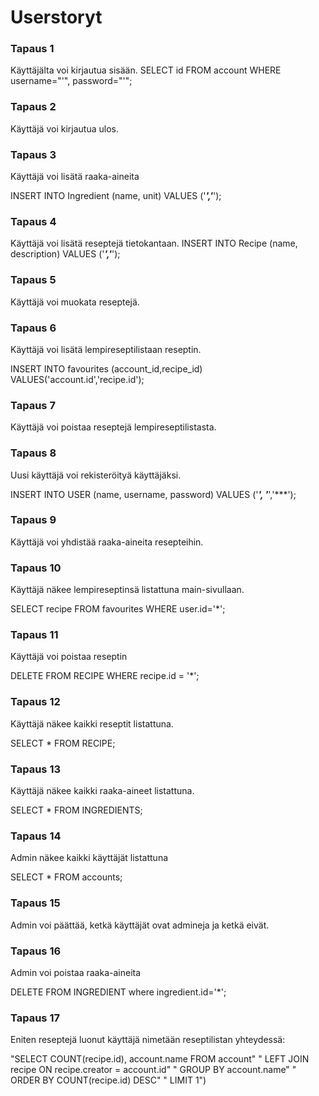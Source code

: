# Userstoryt


### Tapaus 1
Käyttäjälta voi kirjautua sisään. 
SELECT id FROM account WHERE username="'", password="'";

### Tapaus 2
Käyttäjä voi kirjautua ulos. 

### Tapaus 3
Käyttäjä voi lisätä raaka-aineita

INSERT INTO Ingredient (name, unit) VALUES ('***','***');

### Tapaus 4
Käyttäjä voi lisätä reseptejä tietokantaan.
INSERT INTO Recipe (name, description) VALUES ('***','***'); 

### Tapaus 5
Käyttäjä voi muokata reseptejä.

### Tapaus 6

Käyttäjä voi lisätä lempireseptilistaan reseptin. 

INSERT INTO favourites (account_id,recipe_id) VALUES('account.id','recipe.id');

### Tapaus 7

Käyttäjä voi poistaa reseptejä lempireseptilistasta.


### Tapaus 8

Uusi käyttäjä voi rekisteröityä käyttäjäksi.

INSERT INTO USER (name, username, password) VALUES ('***', '***','***');

### Tapaus 9

Käyttäjä voi yhdistää raaka-aineita resepteihin.


### Tapaus 10

Käyttäjä näkee lempireseptinsä listattuna main-sivullaan.

SELECT recipe FROM favourites WHERE user.id='*';

### Tapaus 11

Käyttäjä voi poistaa reseptin

DELETE FROM RECIPE WHERE recipe.id = '*';

### Tapaus 12

Käyttäjä näkee kaikki reseptit listattuna.

SELECT * FROM RECIPE;

### Tapaus 13

Käyttäjä näkee kaikki raaka-aineet listattuna.

SELECT * FROM INGREDIENTS;

### Tapaus 14

Admin näkee kaikki käyttäjät listattuna

SELECT * FROM accounts;


### Tapaus 15

Admin voi päättää, ketkä käyttäjät ovat admineja ja ketkä eivät.


### Tapaus 16

Admin voi poistaa raaka-aineita

DELETE FROM INGREDIENT where ingredient.id='*';

### Tapaus 17

Eniten reseptejä luonut käyttäjä nimetään reseptilistan yhteydessä:

"SELECT COUNT(recipe.id), account.name FROM account"
                     " LEFT JOIN recipe ON recipe.creator = account.id"
                     " GROUP BY account.name"
                     " ORDER BY COUNT(recipe.id) DESC"
                     " LIMIT 1")
